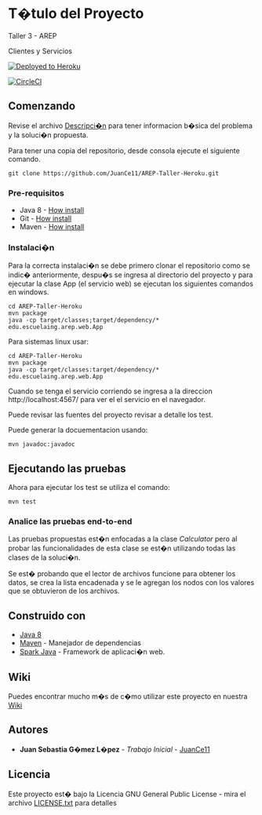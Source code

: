 # T�tulo del Proyecto

Taller 3 - AREP 

Clientes y Servicios

 [![Deployed to Heroku](https://www.herokucdn.com/deploy/button.png)](https://arep-taller-2.herokuapp.com/)
 
 [![CircleCI](https://circleci.com/gh/circleci/circleci-docs.svg?style=svg)](https://app.circleci.com/pipelines/github/JuanCe11/AREP-Taller-Heroku)

 

## Comenzando 

Revise el archivo [Descripci�n](https://github.com/JuanCe11/AREP-Taller-Heroku/blob/master/Taller_2_AREP.pdf) para tener informacion b�sica del problema y la soluci�n propuesta.

Para tener una copia del repositorio, desde consola ejecute el siguiente comando.

```
git clone https://github.com/JuanCe11/AREP-Taller-Heroku.git
```

### Pre-requisitos 

- Java 8 - [How install](https://www.java.com/es/download/help/windows_manual_download.xml)
- Git - [How install](https://git-scm.com/book/es/v2/Inicio---Sobre-el-Control-de-Versiones-Instalaci%C3%B3n-de-Git)
- Maven - [How install](https://maven.apache.org/install.html)


### Instalaci�n 

Para la correcta instalaci�n se debe primero clonar el repositorio como se indic� anteriormente, despu�s se ingresa al directorio del proyecto y para ejecutar la clase App (el servicio web) se ejecutan los siguientes comandos en windows.

```
cd AREP-Taller-Heroku
mvn package
java -cp target/classes;target/dependency/* edu.escuelaing.arep.web.App
```
Para sistemas linux usar: 

```
cd AREP-Taller-Heroku
mvn package
java -cp target/classes:target/dependency/* edu.escuelaing.arep.web.App
```
Cuando se tenga el servicio corriendo se ingresa a la direccion http://localhost:4567/ para ver el el servicio en el navegador.

Puede revisar las fuentes del proyecto revisar a detalle los test.

Puede generar la docuementacion usando:

```
mvn javadoc:javadoc
```

## Ejecutando las pruebas 

Ahora para ejecutar los test se utiliza el comando:

```
mvn test
```

### Analice las pruebas end-to-end 

Las pruebas propuestas est�n enfocadas a la clase _Calculator_ pero al probar las funcionalidades de esta clase se est�n utilizando todas las clases de la soluci�n.

Se est� probando que el lector de archivos funcione para obtener los datos, se crea la lista encadenada y se le agregan los nodos con los valores que se obtuvieron de los archivos.


## Construido con 

* [Java 8](https://www.java.com/es/about/whatis_java.jsp)
* [Maven](https://maven.apache.org/) - Manejador de dependencias
* [Spark Java](http://sparkjava.com/) - Framework de aplicaci�n web.


## Wiki

Puedes encontrar mucho m�s de c�mo utilizar este proyecto en nuestra [Wiki](https://github.com/JuanCe11/AREP-Taller-Heroku/wiki)


## Autores 

* **Juan Sebastia G�mez L�pez** - *Trabajo Inicial* - [JuanCe11](https://github.com/JuanCe11)


## Licencia

Este proyecto est� bajo la Licencia GNU General Public License - mira el archivo [LICENSE.txt](LICENSE.txt) para detalles

